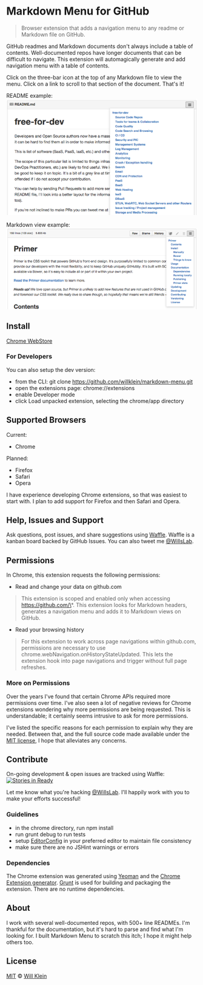 # Markdown Menu for GitHub

> Browser extension that adds a navigation menu to any readme or Markdown file on GitHub.

GitHub readmes and Markdown documents don't always include a table of contents. Well-documented repos have longer documents that can be difficult to navigate. This extension will automagically generate and add navigation menu with a table of contents.

Click on the three-bar icon at the top of any Markdown file to view the menu. Click on a link to scroll to that section of the document. That's it!

README example:
![](screenshot-readme-view-free-for-dev.png)

Markdown view example:
![](screenshot-markdown-view-primer.png)

## Install

[Chrome WebStore](https://chrome.google.com/webstore/detail/github-markdown-menu/jekgocfoijmbgcjejohdgmojaejofdpo)

### For Developers

You can also setup the dev version:

- from the CLI: git clone https://github.com/willklein/markdown-menu.git
- open the extensions page: chrome://extensions
- enable Developer mode
- click Load unpacked extension, selecting the chrome/app directory

## Supported Browsers

Current:
- Chrome

Planned:
- Firefox
- Safari
- Opera

I have experience developing Chrome extensions, so that was easiest to start with. I plan to add support for Firefox and then Safari and Opera.

## Help, Issues and Support

Ask questions, post issues, and share suggestions using [Waffle](https://waffle.io/willklein/markdown-menu). Waffle is a kanban board backed by GitHub Issues. You can also tweet me [@WillsLab](https://twitter.com/willslab).

## Permissions

In Chrome, this extension requests the following permissions:
- Read and change your data on github.com
> This extension is scoped and enabled only when accessing https://github.com/\*. This extension looks for Markdown headers, generates a navigation menu and adds it to Markdown views on GitHub.

- Read your browsing history
> For this extension to work across page navigations within github.com, permissions are necessary to use chrome.webNavigation.onHistoryStateUpdated. This lets the extension hook into page navigations and trigger without full page refreshes.

### More on Permissions

Over the years I've found that certain Chrome APIs required more permissions over time. I've also seen a lot of negative reviews for Chrome extensions wondering why more permissions are being requested. This is understandable; it certainly seems intrusive to ask for more permissions.

I've listed the specific reasons for each permission to explain why they are needed. Between that, and the full source code made available under the [MIT license](http://mit-license.org/), I hope that alleviates any concerns.

## Contribute

On-going development & open issues are tracked using Waffle: [![Stories in Ready](https://badge.waffle.io/willklein/markdown-menu.png?label=ready&title=Ready)](https://waffle.io/willklein/markdown-menu)

Let me know what you're hacking [@WillsLab](https://twitter.com/willslab). I'll happily work with you to make your efforts successful!

### Guidelines

- in the chrome directory, run npm install
- run grunt debug to run tests
- setup [EditorConfig](http://editorconfig.org/) in your preferred editor to maintain file consistency
- make sure there are no JSHint warnings or errors

### Dependencies

The Chrome extension was generated using [Yeoman](http://yeoman.io) and the [Chrome Extension generator](https://github.com/yeoman/generator-chrome-extension). [Grunt](http://gruntjs.com/) is used for building and packaging the extension. There are no runtime dependencies.

## About

I work with several well-documented repos, with 500+ line READMEs. I'm thankful for the documentation, but it's hard to parse and find what I'm looking for. I built Markdown Menu to scratch this itch; I hope it might help others too.

## License

[MIT](http://mit-license.org/) © [Will Klein](http://willkle.in)
